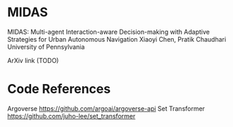 # MIDAS
MIDAS: Multi-agent Interaction-aware Decision-making with Adaptive Strategies for Urban Autonomous Navigation
Xiaoyi Chen, Pratik Chaudhari
University of Pennsylvania

ArXiv link (TODO)



# Code References
Argoverse https://github.com/argoai/argoverse-api
Set Transformer https://github.com/juho-lee/set_transformer